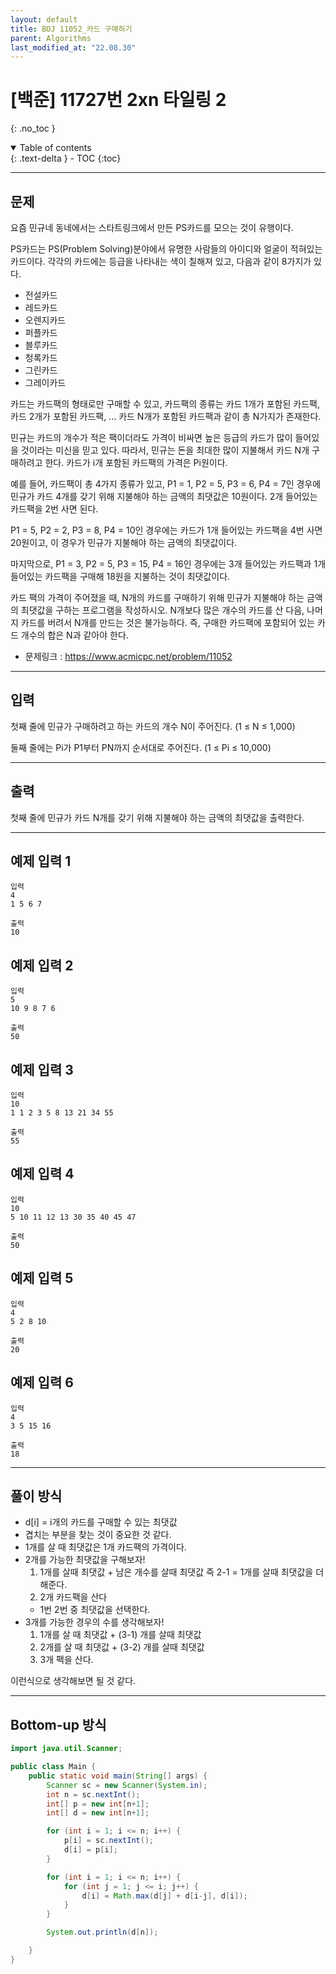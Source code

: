 ```yaml
---
layout: default
title: BOJ 11052_카드 구매하기
parent: Algorithms
last_modified_at: "22.08.30"
---
```


# [백준] 11727번 2xn 타일링 2
{: .no_toc }

<details open markdown="block">
  <summary>
    Table of contents
  </summary>
  {: .text-delta }
- TOC
{:toc}
</details>

---
## 문제
요즘 민규네 동네에서는 스타트링크에서 만든 PS카드를 모으는 것이 유행이다.

PS카드는 PS(Problem Solving)분야에서 유명한 사람들의 아이디와 얼굴이 적혀있는 카드이다. 각각의 카드에는 등급을 나타내는 색이 칠해져 있고, 다음과 같이 8가지가 있다.

<ul>
	<li><span>전설카드</span></li>
	<li><span>레드카드</span></li>
	<li><span>오렌지카드</span></li>
	<li><span>퍼플카드</span></li>
	<li><span>블루카드</span></li>
	<li><span>청록카드</span></li>
	<li><span>그린카드</span></li>
	<li><span>그레이카드</span></li>
</ul>

카드는 카드팩의 형태로만 구매할 수 있고, 카드팩의 종류는 카드 1개가 포함된 카드팩, 카드 2개가 포함된 카드팩, ... 카드 N개가 포함된 카드팩과 같이 총 N가지가 존재한다.

민규는 카드의 개수가 적은 팩이더라도 가격이 비싸면 높은 등급의 카드가 많이 들어있을 것이라는 미신을 믿고 있다. 따라서, 민규는 돈을 최대한 많이 지불해서 카드 N개 구매하려고 한다. 카드가 i개 포함된 카드팩의 가격은 Pi원이다.

예를 들어, 카드팩이 총 4가지 종류가 있고, P1 = 1, P2 = 5, P3 = 6, P4 = 7인 경우에 민규가 카드 4개를 갖기 위해 지불해야 하는 금액의 최댓값은 10원이다. 2개 들어있는 카드팩을 2번 사면 된다.

P1 = 5, P2 = 2, P3 = 8, P4 = 10인 경우에는 카드가 1개 들어있는 카드팩을 4번 사면 20원이고, 이 경우가 민규가 지불해야 하는 금액의 최댓값이다.

마지막으로, P1 = 3, P2 = 5, P3 = 15, P4 = 16인 경우에는 3개 들어있는 카드팩과 1개 들어있는 카드팩을 구매해 18원을 지불하는 것이 최댓값이다.

카드 팩의 가격이 주어졌을 때, N개의 카드를 구매하기 위해 민규가 지불해야 하는 금액의 최댓값을 구하는 프로그램을 작성하시오. N개보다 많은 개수의 카드를 산 다음, 나머지 카드를 버려서 N개를 만드는 것은 불가능하다. 즉, 구매한 카드팩에 포함되어 있는 카드 개수의 합은 N과 같아야 한다.
- 문제링크 :
<a href="https://www.acmicpc.net/problem/11052">https://www.acmicpc.net/problem/11052
</a>

---
## 입력
첫째 줄에 민규가 구매하려고 하는 카드의 개수 N이 주어진다. (1 ≤ N ≤ 1,000)

둘째 줄에는 Pi가 P1부터 PN까지 순서대로 주어진다. (1 ≤ Pi ≤ 10,000)

---
## 출력
첫째 줄에 민규가 카드 N개를 갖기 위해 지불해야 하는 금액의 최댓값을 출력한다.

---
## 예제 입력 1

```
입력
4
1 5 6 7

출력
10
```
## 예제 입력 2
```
입력
5
10 9 8 7 6

출력
50
```
## 예제 입력 3
```
입력
10
1 1 2 3 5 8 13 21 34 55

출력
55
```

## 예제 입력 4
```
입력
10
5 10 11 12 13 30 35 40 45 47

출력
50
```

## 예제 입력 5
```
입력
4
5 2 8 10

출력
20
```

## 예제 입력 6
```
입력
4
3 5 15 16

출력
18
```
---
## 풀이 방식
- d[i] = i개의 카드를 구매할 수 있는 최댓값
- 겹치는 부분을 찾는 것이 중요한 것 같다.
- 1개를 살 때 최댓값은 1개 카드팩의 가격이다.
- 2개를 가능한 최댓값을 구해보자!
    1. 1개를 살때 최댓값 + 남은 개수를 살때 최댓값 즉 2-1 = 1개를 살때 최댓값을 더해준다.
    2. 2개 카드팩을 산다
    - 1번 2번 중 최댓값을 선택한다.
- 3개를 가능한 경우의 수를 생각해보자!
    1. 1개를 살 때 최댓값 + (3-1) 개를 살때 최댓값
    2. 2개를 살 때 최댓값 + (3-2) 개를 살때 최댓값
    3. 3개 팩을 산다.

이런식으로 생각해보면 될 것 같다.

---

## Bottom-up 방식
```java
import java.util.Scanner;

public class Main {
    public static void main(String[] args) {
        Scanner sc = new Scanner(System.in);
        int n = sc.nextInt();
        int[] p = new int[n+1];
        int[] d = new int[n+1];

        for (int i = 1; i <= n; i++) {
            p[i] = sc.nextInt();
            d[i] = p[i];
        }

        for (int i = 1; i <= n; i++) {
            for (int j = 1; j <= i; j++) {
                d[i] = Math.max(d[j] + d[i-j], d[i]);
            }
        }

        System.out.println(d[n]);

    }
}

```